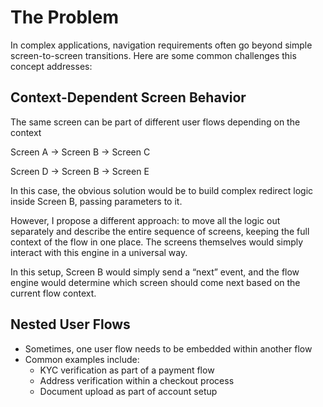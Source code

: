 # The Problem

In complex applications, navigation requirements often go beyond simple screen-to-screen transitions. Here are some common challenges this concept addresses:

## Context-Dependent Screen Behavior

The same screen can be part of different user flows depending on the context

Screen A -> Screen B -> Screen C

Screen D -> Screen B -> Screen E

In this case, the obvious solution would be to build complex redirect logic inside Screen B, passing parameters to it.

However, I propose a different approach: to move all the logic out separately and describe the entire sequence of screens, keeping the full context of the flow in one place.
The screens themselves would simply interact with this engine in a universal way.

In this setup, Screen B would simply send a “next” event, and the flow engine would determine which screen should come next based on the current flow context.

## Nested User Flows
- Sometimes, one user flow needs to be embedded within another flow
- Common examples include:
  - KYC verification as part of a payment flow
  - Address verification within a checkout process
  - Document upload as part of account setup 
